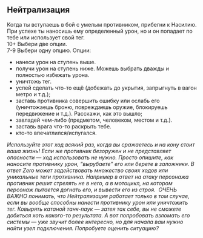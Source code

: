 ## Нейтрализация
Когда ты вступаешь в бой с умелым противником, прибегни к Насилию. При успехе ты наносишь ему определенный урон, но и он попадает по тебе или использует свой тег.  
10+ Выбери две опции.  
7-9 Выбери одну опцию.
Опции:
- нанеси урон на ступень выше.
- получи урон на ступень ниже. Можешь выбрать дважды и полностью избежать урона.
- уничтожь тег.
- успей сделать что-то ещё (добежать до укрытия, запрыгнуть в вагон метро и т.д.); 
- заставь противника совершить ошибку или ослабь его (уничтожаешь броню, повреждаешь оружие, блокируешь передвижение и т.д.). Расскажи, как это вышло;
- завладей чем-либо (предметом, человеком, местом и т.д.).
- заставь врага что-то раскрыть тебе.
- кто-то впечатлился/испугался.

*Используйте этот ход всякий раз, когда вы сражаетесь и на кону стоит ваша жизнь! Если же противник безоружен и не представляет опасности — ход использовать не нужно. Просто опишите, как наносите противнику урон, “вырубаете” его или берете в заложники.*
*В ответ Zero может задействовать множество своих ходов или уникальные теги противника. Например в ответ на атаку персонажа противник решит стрелять не в него, а в мотоцикл, на котором персонаж пытается догнать его, и вывести его из строя.* 
*ОЧЕНЬ ВАЖНО понимать, что Нейтрализация работает только в том случае, если вы вообще способны нанести противнику урон или уничтожить тег. Ковырять катаной танк-паук — затея так себе, вы не сможете добиться хоть какого-то результата. А вот попробовать взломать его системы — уже звучит более интересно, но для начала вам нужно найти узел подключения. Попробуете оценить ситуацию?*